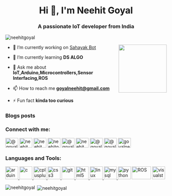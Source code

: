 <h1 align="center">Hi 👋, I'm Neehit Goyal</h1>
<h3 align="center">A passionate IoT developer from India</h3>

<p align="left"> <img src="https://komarev.com/ghpvc/?username=neehitgoyal" alt="neehitgoyal" /> </p>
<img align='right' src='https://github.com/Rishit-dagli/Rishit-dagli/blob/master/images/octocat-anime.gif' width='150"'>

- 🔭 I’m currently working on [Sahayak Bot](https://github.com/NEEHITGOYAL/Sahayak-Bot)

- 🌱 I’m currently learning **DS ALGO**

- 💬 Ask me about **IoT,Arduino,Microcontrollers,Sensor Interfacing,ROS**

- 📫 How to reach me **goyalneehit@gmail.com**

- ⚡ Fun fact **kinda too curious**

### Blogs posts
<!-- BLOG-POST-LIST:START -->
<!-- BLOG-POST-LIST:END -->

<p align="left">
<h3 align="left">Connect with me:</h3>
<a href="https://twitter.com/@goyalneehit" target="blank"><img align="center" src="https://www.vectorlogo.zone/logos/twitter/twitter-official.svg" alt="@goyalneehit" height="30" width="40" /></a>
<a href="https://linkedin.com/in/neehit-goyal-082aa4183" target="blank"><img align="center" src="https://www.vectorlogo.zone/logos/linkedin/linkedin-icon.svg" alt="neehit goyal" height="30" width="40" /></a>
<a href="https://fb.com/neehitg" target="blank"><img align="center" src="https://www.vectorlogo.zone/logos/facebook/facebook-official.svg" alt="neehit goyal" height="30" width="40" /></a>
<a href="https://instagram.com/neehitg" target="blank"><img align="center" src="https://www.vectorlogo.zone/logos/instagram/instagram-icon.svg" alt="neehitg" height="30" width="40" /></a>
<a href="https://medium.com/@goyalneehit" target="blank"><img align="center" src="https://www.vectorlogo.zone/logos/medium/medium-tile.svg" alt="@goyalneehit" height="30" width="40" /></a>
<a href="https://www.youtube.com/channel/UCdvnABJuAjetwZRYDKMBuSw" target="blank"><img align="center" src="https://www.vectorlogo.zone/logos/youtube/youtube-icon.svg" alt="neehit goyal" height="30" width="40" /></a>
<a href="https://www.hackerrank.com/goyalneehit" target="blank"><img align="center" src="https://cdn.jsdelivr.net/npm/simple-icons@3.0.1/icons/hackerrank.svg" alt="@goyalneehit" height="30" width="40" /></a>
<a href="https://www.hackerearth.com/@goyalneehit" target="blank"><img align="center" src="https://cdn.jsdelivr.net/npm/simple-icons@3.0.1/icons/hackerearth.svg" alt="@goyalneehit" height="30" width="40" /></a>
<a href="https://auth.geeksforgeeks.org/user/goyalneehit" target="blank"><img align="center" src="https://cdn.jsdelivr.net/npm/simple-icons@3.0.1/icons/geeksforgeeks.svg" alt="goyalneehit" height="30" width="40" /></a>
</p>

<h3 align="left">Languages and Tools:</h3>
<p align="left"> 
<a href="https://www.arduino.cc/" target="_blank"> <img src="https://www.vectorlogo.zone/logos/arduino/arduino-official.svg" alt="arduino" width="40" height="40"/> </a>  
<a href="https://www.cprogramming.com/" target="_blank"> <img src="https://cdn.iconscout.com/icon/free/png-512/c-programming-569564.png" alt="c" width="40" height="40"/> </a> 
<a href="https://www.w3schools.com/cpp/" target="_blank"> <img src="https://upload.wikimedia.org/wikipedia/commons/thumb/1/18/ISO_C%2B%2B_Logo.svg/1200px-ISO_C%2B%2B_Logo.svg.png" alt="cplusplus" width="40" height="40"/> </a> 
<a href="https://www.w3schools.com/css/" target="_blank"> <img src="https://cdn.worldvectorlogo.com/logos/css3.svg" alt="css3" width="40" height="40"/> </a> 
<a href="https://git-scm.com/" target="_blank"> <img src="https://www.vectorlogo.zone/logos/git-scm/git-scm-icon.svg" alt="git" width="40" height="40"/> </a> <a href="https://www.w3.org/html/" target="_blank"> <img src="https://www.vectorlogo.zone/logos/w3_html5/w3_html5-icon.svg" alt="html5" width="40" height="40"/> </a> <a href="https://www.linux.org/" target="_blank"> <img src="https://www.vectorlogo.zone/logos/linux/linux-icon.svg" alt="linux" width="40" height="40"/> </a> 
<a href="https://www.mysql.com/" target="_blank"> <img src="https://www.vectorlogo.zone/logos/mysql/mysql-official.svg" alt="mysql" width="40" height="40"/> </a> 
<a href="https://www.python.org" target="_blank"> <img src="https://www.vectorlogo.zone/logos/python/python-vertical.svg" alt="python" width="40" height="40"/></a> 
<a href="https://www.ros.org/" target="_blank"> <img src="https://upload.wikimedia.org/wikipedia/commons/thumb/b/bb/Ros_logo.svg/1280px-Ros_logo.svg.png" alt="ROS" width="60" height="40"/></a>   
<a href="https://code.visualstudio.com/" target="_blank"> <img src="https://www.vectorlogo.zone/logos/visualstudio_code/visualstudio_code-icon.svg" alt="visualstudio" alt = "VisualStudio"width="40" height="40"/></a>   
</p>

<p><img align="left" src="https://github-readme-stats.vercel.app/api/top-langs/?username=neehitgoyal&layout=compact" alt="neehitgoyal" /></p>

<p>&nbsp;<img align="center" src="https://github-readme-stats.vercel.app/api?username=neehitgoyal&show_icons=true" alt="neehitgoyal" /></p>

